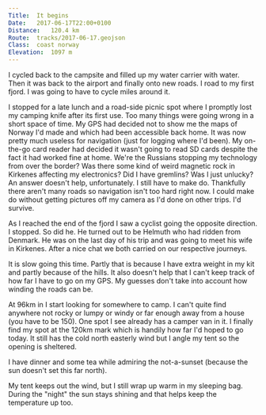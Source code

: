 ```yaml
---
Title:	It begins
Date:	2017-06-17T22:00+0100
Distance:	120.4 km
Route:	tracks/2017-06-17.geojson
Class:	coast norway
Elevation:	1097 m
---
```


I cycled back to the campsite and filled up my water carrier with water. Then it was back to the airport and finally onto new roads. I road to my first fjord. I was going to have to cycle miles around it.

I stopped for a late lunch and a road-side picnic spot where I promptly lost my camping knife after its first use. Too many things were going wrong in a short space of time. My GPS had decided not to show me the maps of Norway I'd made and which had been accessible back home. It was now pretty much useless for navigation (just for logging where I'd been). My on-the-go card reader had decided it wasn't going to read SD cards despite the fact it had worked fine at home. We're the Russians stopping my technology from over the border? Was there some kind of weird magnetic rock in Kirkenes affecting my electronics? Did I have gremlins? Was I just unlucky? An answer doesn't help, unfortunately. I still have to make do. Thankfully there aren't many roads so navigation isn't too hard right now. I could make do without getting pictures off my camera as I'd done on other trips. I'd survive.

As I reached the end of the fjord I saw a cyclist going the opposite direction. I stopped. So did he. He turned out to be Helmuth who had ridden from Denmark. He was on the last day of his trip and was going to meet his wife in Kirkenes. After a nice chat we both carried on our respective journeys.

It is slow going this time. Partly that is because I have extra weight in my kit and partly because of the hills. It also doesn't help that I can't keep track of how far I have to go on my GPS. My guesses don't take into account how winding the roads can be.

At 96km in I start looking for somewhere to camp. I can't quite find anywhere not rocky or lumpy or windy or far enough away from a house (you have to be 150). One spot I see already has a camper van in it. I finally find my spot at the 120km mark which is handily how far I'd hoped to go today. It still has the cold north easterly wind but I angle my tent so the opening is sheltered. 

I have dinner and some tea while admiring the not-a-sunset (because the sun doesn't set this far north).

My tent keeps out the wind, but I still wrap up warm in my sleeping bag. During the "night" the sun stays shining and that helps keep the temperature up too.
